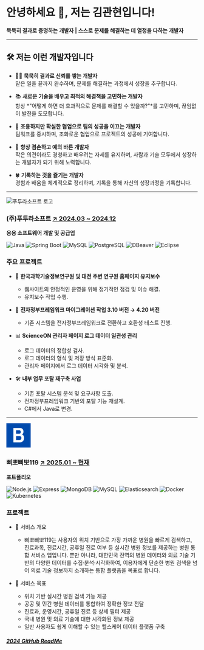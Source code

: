 # **안녕하세요 👋, 저는 김관현입니다!**  
**묵묵히 결과로 증명하는 개발자 | 스스로 문제를 해결하는 데 열정을 다하는 개발자**

---

## 🛠️ **저는 이런 개발자입니다**
- 👨‍💻 **묵묵히 결과로 신뢰를 쌓는 개발자**  
  맡은 일을 끝까지 완수하며, 문제를 해결하는 과정에서 성장을 추구합니다.

- 📚 **새로운 기술을 배우고 최적의 해결책을 고민하는 개발자**  
  항상 *"어떻게 하면 더 효과적으로 문제를 해결할 수 있을까?"*를 고민하며, 끊임없이 발전을 도모합니다.

- 🤝 **조용하지만 확실한 협업으로 팀의 성공을 이끄는 개발자**  
  팀워크를 중시하며, 조화로운 협업으로 프로젝트의 성공에 기여합니다.

- 💯 **항상 겸손하고 예의 바른 개발자**  
  작은 의견이라도 경청하고 배우려는 자세를 유지하며, 사람과 기술 모두에서 성장하는 개발자가 되기 위해 노력합니다.

- 🍀 **기록하는 것을 즐기는 개발자**  
  경험과 배움을 체계적으로 정리하며, 기록을 통해 자신의 성장과정을 기록합니다.
  
---
![푸투라소프트 로고](https://imgs.jobkorea.co.kr/img1/_whitebg/200X80/Co_Logo/Logo/2020/3/2q35x008Rb_bXqk8sz3w29b0exYkUj_9z2xb.png?v=202412122109&hash=r&serviceCode=CL)


 ### (주)푸투라소프트 [↗ 2024.03 ~ 2024.12](#) 

**응용 소프트웨어 개발 및 공급업**

![Java](https://img.shields.io/badge/Java-007396?style=for-the-badge&logo=java&logoColor=white)
![Spring Boot](https://img.shields.io/badge/Spring_Boot-6DB33F?style=for-the-badge&logo=spring-boot&logoColor=white)
![MySQL](https://img.shields.io/badge/MySQL-4479A1?style=for-the-badge&logo=mysql&logoColor=white)
![PostgreSQL](https://img.shields.io/badge/PostgreSQL-336791?style=for-the-badge&logo=postgresql&logoColor=white)
![DBeaver](https://img.shields.io/badge/DBeaver-372921?style=for-the-badge&logo=dbeaver&logoColor=white)
![Eclipse](https://img.shields.io/badge/Eclipse-2C2255?style=for-the-badge&logo=eclipse&logoColor=white)

### 주요 프로젝트

- 🚀 **한국과학기술정보연구원 및 대전 주변 연구원 홈페이지 유지보수**
  - 웹사이트의 안정적인 운영을 위해 정기적인 점검 및 이슈 해결.
  - 유지보수 작업 수행.

- 🔧 **전자정부프레임워크 마이그레이션 작업 3.10 버전 → 4.20 버전**
  - 기존 시스템을 전자정부프레임워크로 전환하고 호환성 테스트 진행.

- 📊 **ScienceON 관리자 페이지 로그 데이터 일관성 관리**
  - 로그 데이터의 정합성 검사.
  - 로그 데이터의 형식 및 저장 방식 표준화.
  - 관리자 페이지에서 로그 데이터 시각화 및 분석.

- 🛠️ **내부 업무 포탈 재구축 사업**
  - 기존 포탈 시스템 분석 및 요구사항 도출.
  - 전자정부프레임워크 기반의 포탈 기능 재설계.
  - C#에서 Java로 변경.

---

![삐뽀삐뽀119 로고](https://github.com/KWANHYUNKIM/horoscope/blob/main/client/public/images/pp119_og.jpg?raw=true)

 ### 삐뽀삐뽀119 [↗ 2025.01 ~ 현재](#) 

**포트폴리오**

![Node.js](https://img.shields.io/badge/Node.js-339933?style=for-the-badge&logo=nodedotjs&logoColor=white)
![Express](https://img.shields.io/badge/Express-000000?style=for-the-badge&logo=express&logoColor=white)
![MongoDB](https://img.shields.io/badge/MongoDB-47A248?style=for-the-badge&logo=mongodb&logoColor=white)
![MySQL](https://img.shields.io/badge/MySQL-4479A1?style=for-the-badge&logo=mysql&logoColor=white)
![Elasticsearch](https://img.shields.io/badge/Elasticsearch-005571?style=for-the-badge&logo=elasticsearch&logoColor=white)
![Docker](https://img.shields.io/badge/Docker-2496ED?style=for-the-badge&logo=docker&logoColor=white)
![Kubernetes](https://img.shields.io/badge/Kubernetes-326CE5?style=for-the-badge&logo=kubernetes&logoColor=white)

### 프로젝트 

- 📌 서비스 개요
  - 삐뽀삐뽀119는 사용자의 위치 기반으로 가장 가까운 병원을 빠르게 검색하고, 진료과목, 진료시간, 공휴일 진료 여부 등 실시간 병원 정보를 제공하는 병원 통합 서비스 앱입니다. 뿐만 아니라, 대한민국 전역의 병원 데이터와 의료 기술 기반의 다양한     데이터를 수집·분석·시각화하여, 이용자에게 단순한 병원 검색을 넘어 의료 기술 정보까지 소개하는 통합 플랫폼을 목표로 합니다.

- 🎯 서비스 목표
  - 위치 기반 실시간 병원 검색 기능 제공
  - 공공 및 민간 병원 데이터를 통합하여 정확한 정보 전달
  - 진료과, 운영시간, 공휴일 진료 등 상세 필터 제공
  - 국내 병원 및 의료 기술에 대한 시각화된 정보 제공
  - 일반 사용자도 쉽게 이해할 수 있는 헬스케어 데이터 플랫폼 구축

##### [2024 GitHub ReadMe](https://github.com/KWANHYUNKIM/-/blob/main/%EC%9D%BC%EB%8C%80%EA%B8%B0/README2024.md)


